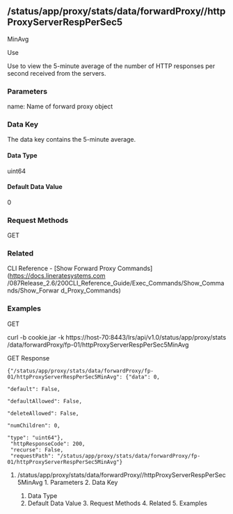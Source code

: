 ## /status/app/proxy/stats/data/forwardProxy/<name>/httpProxyServerRespPerSec5
MinAvg

Use

Use to view the 5-minute average of the number of HTTP responses per second
received from the servers.

### Parameters

name: Name of forward proxy object

### Data Key

The data key contains the 5-minute average.

#### Data Type

uint64

#### Default Data Value

0

### Request Methods

GET

### Related

CLI Reference - [Show Forward Proxy Commands](https://docs.lineratesystems.com
/087Release_2.6/200CLI_Reference_Guide/Exec_Commands/Show_Commands/Show_Forwar
d_Proxy_Commands)

### Examples

GET

curl -b cookie.jar -k https://host-70:8443/lrs/api/v1.0/status/app/proxy/stats
/data/forwardProxy/fp-01/httpProxyServerRespPerSec5MinAvg

GET Response

    
    
    {"/status/app/proxy/stats/data/forwardProxy/fp-01/httpProxyServerRespPerSec5MinAvg": {"data": 0,
                                                                                           "default": False,
                                                                                           "defaultAllowed": False,
                                                                                           "deleteAllowed": False,
                                                                                           "numChildren": 0,
                                                                                           "type": "uint64"},
     "httpResponseCode": 200,
     "recurse": False,
     "requestPath": "/status/app/proxy/stats/data/forwardProxy/fp-01/httpProxyServerRespPerSec5MinAvg"}
    

  1. /status/app/proxy/stats/data/forwardProxy/<name>/httpProxyServerRespPerSec5MinAvg
    1. Parameters
    2. Data Key
      1. Data Type
      2. Default Data Value
    3. Request Methods
    4. Related
    5. Examples

